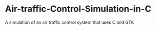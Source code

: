 # Air-traffic-Control-Simulation-in-C
A simulation of an air traffic control system that uses C and GTK
